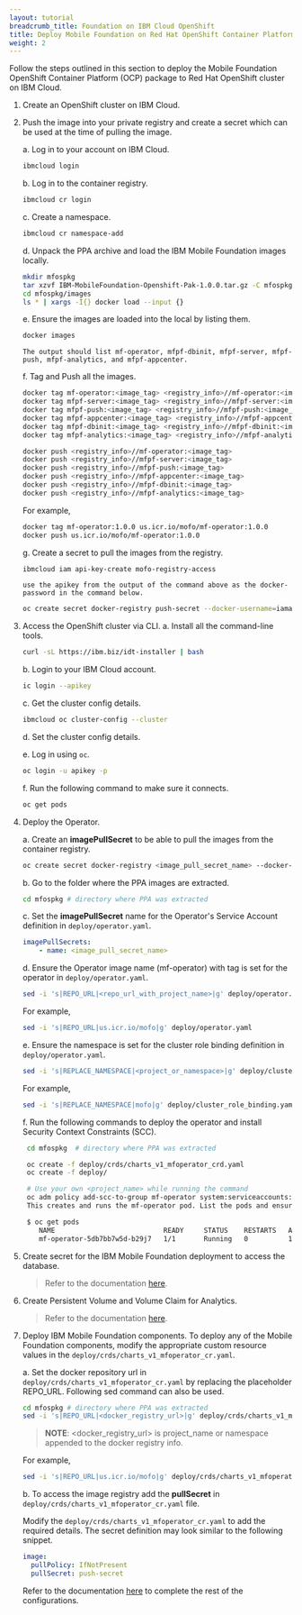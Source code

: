 ```yaml
---
layout: tutorial
breadcrumb_title: Foundation on IBM Cloud OpenShift
title: Deploy Mobile Foundation on Red Hat OpenShift Container Platform on IBM Cloud
weight: 2
---
```

<!-- NLS_CHARSET=UTF-8 -->

Follow the steps outlined in this section to deploy the Mobile Foundation OpenShift Container Platform (OCP) package to Red Hat OpenShift cluster on IBM Cloud.

1.  Create an OpenShift cluster on IBM Cloud.

2.  Push the image into your private registry and create a secret which can be used at the time of pulling the image.

    a.  Log in to your account on IBM Cloud.
    ```bash
    ibmcloud login
    ```

    b.  Log in to the container registry.
    ```bash
    ibmcloud cr login
    ```

    c.  Create a namespace.
    ```bash
    ibmcloud cr namespace-add
    ```

    d.  Unpack the PPA archive and load the IBM Mobile Foundation images locally.
    ```bash
    mkdir mfospkg
    tar xzvf IBM-MobileFoundation-Openshift-Pak-1.0.0.tar.gz -C mfospkg/
    cd mfospkg/images
    ls * | xargs -I{} docker load --input {}
    ```

    e.  Ensure the images are loaded into the local by listing them.
    ```bash
    docker images
    ```
        The output should list mf-operator, mfpf-dbinit, mfpf-server, mfpf-push, mfpf-analytics, and mfpf-appcenter.

    f.  Tag and Push all the images.
    ```bash
    docker tag mf-operator:<image_tag> <registry_info>//mf-operator:<image_tag>
    docker tag mfpf-server:<image_tag> <registry_info>//mfpf-server:<image_tag>
    docker tag mfpf-push:<image_tag> <registry_info>//mfpf-push:<image_tag>
    docker tag mfpf-appcenter:<image_tag> <registry_info>//mfpf-appcenter:<image_tag>
    docker tag mfpf-dbinit:<image_tag> <registry_info>//mfpf-dbinit:<image_tag>
    docker tag mfpf-analytics:<image_tag> <registry_info>//mfpf-analytics:<image_tag>

    docker push <registry_info>//mf-operator:<image_tag>
    docker push <registry_info>//mfpf-server:<image_tag>
    docker push <registry_info>//mfpf-push:<image_tag>
    docker push <registry_info>//mfpf-appcenter:<image_tag>
    docker push <registry_info>//mfpf-dbinit:<image_tag>
    docker push <registry_info>//mfpf-analytics:<image_tag>
    ```

    For example,
    ```bash
    docker tag mf-operator:1.0.0 us.icr.io/mofo/mf-operator:1.0.0
    docker push us.icr.io/mofo/mf-operator:1.0.0
    ```

    g.  Create a secret to pull the images from the registry.
    ```bash
    ibmcloud iam api-key-create mofo-registry-access
    ```
        use the apikey from the output of the command above as the docker-password in the command below.

    ```bash
    oc create secret docker-registry push-secret --docker-username=iamapikey --docker-password= --docker-server=us.icr.io
    ```

3.  Access the OpenShift cluster via CLI.
    a.  Install all the command-line tools.
    ```bash
    curl -sL https://ibm.biz/idt-installer | bash
    ```

    b.  Login to your IBM Cloud account.
    ```bash
    ic login --apikey
    ```

    c.  Get the cluster config details.
    ```bash
    ibmcloud oc cluster-config --cluster
    ```

    d.  Set the cluster config details.

    e.  Log in using `oc`.
    ```bash
    oc login -u apikey -p
    ```

    f.  Run the following command to make sure it connects.
    ```bash
    oc get pods
    ```

4.  Deploy the Operator.

    a.  Create an **imagePullSecret** to be able to pull the images from the container registry.
    ```bash
    oc create secret docker-registry <image_pull_secret_name> --docker-server=<image_registry_server> --docker-username=<user_name> --docker-password=<password>
    ```

    b.  Go to the folder where the PPA images are extracted.
    ```bash
    cd mfospkg # directory where PPA was extracted
    ```

    c.  Set the **imagePullSecret** name for the Operator's Service Account definition in `deploy/operator.yaml`.
    ```yaml
    imagePullSecrets:
     	- name: <image_pull_secret_name>
    ```

    d.  Ensure the Operator image name (mf-operator) with tag is set for the operator in `deploy/operator.yaml`.
    ```bash
    sed -i 's|REPO_URL|<repo_url_with_project_name>|g' deploy/operator.yaml
    ```

    For example,
    ```bash
    sed -i 's|REPO_URL|us.icr.io/mofo|g' deploy/operator.yaml
    ```

    e.  Ensure the namespace is set for the cluster role binding definition in `deploy/operator.yaml`.
    ```bash
    sed -i 's|REPLACE_NAMESPACE|<project_or_namespace>|g' deploy/cluster_role_binding.yaml
    ```

    For example,
    ```bash
    sed -i 's|REPLACE_NAMESPACE|mofo|g' deploy/cluster_role_binding.yaml
    ```

    f.  Run the following commands to deploy the operator and install Security Context Constraints (SCC).
    ```bash
     cd mfospkg  # directory where PPA was extracted

     oc create -f deploy/crds/charts_v1_mfoperator_crd.yaml
     oc create -f deploy/

     # Use your own <project_name> while running the command
     oc adm policy add-scc-to-group mf-operator system:serviceaccounts:<project_name>
     This creates and runs the mf-operator pod. List the pods and ensure the pod is created successfully. The output looks as follows

     $ oc get pods
     	NAME                           READY     STATUS    RESTARTS   AGE
     	mf-operator-5db7bb7w5d-b29j7   1/1       Running   0          1m
    ```

5.  Create secret for the IBM Mobile Foundation deployment to access the database.
    >Refer to the documentation [here](../install-mf/#install-mf).

6.  Create Persistent Volume and Volume Claim for Analytics.
    >Refer to the documentation [here](../install-mf/#install-mf).

7.  Deploy IBM Mobile Foundation components.
    To deploy any of the Mobile Foundation components, modify the appropriate custom resource values in the `deploy/crds/charts_v1_mfoperator_cr.yaml`.

    a.  Set the docker repository url in `deploy/crds/charts_v1_mfoperator_cr.yaml` by replacing the placeholder REPO_URL. Following sed command can also be used.
    ```bash
    cd mfospkg # directory where PPA was extracted
    sed -i 's|REPO_URL|<docker_registry_url>|g' deploy/crds/charts_v1_mfoperator_cr.yaml
    ```
    >**NOTE**: <docker_registry_url> is project_name or namespace appended to the docker registry info.

    For example,
    ```bash
    sed -i 's|REPO_URL|us.icr.io/mofo|g' deploy/crds/charts_v1_mfoperator_cr.yaml  
    ```

    b.  To access the image registry add the **pullSecret** in `deploy/crds/charts_v1_mfoperator_cr.yaml` file.

    Modify the `deploy/crds/charts_v1_mfoperator_cr.yaml` to add the required details. The secret definition may look similar to the following snippet.

    ```yaml
    image:
      pullPolicy: IfNotPresent
      pullSecret: push-secret
    ```

    Refer to the documentation [here](../install-mf/#deploy-mf-operator) to complete the rest of the configurations.
